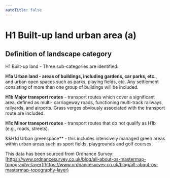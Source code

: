 ```yaml
---
autoTitle: false
---
```


# H1 Built-up land urban area (a)

## Definition of landscape category

H1 Built-up land - Three sub-categories are identified:

**H1a Urban land - areas of buildings, including gardens, car parks, etc.**, and urban open spaces such as parks, playing fields, etc. Any settlement consisting of more than one group of buildings will be included.

**H1b Major transport routes** - transport routes which cover a significant area, defined as multi- carriageway roads, functioning multi-track railways, railyards, and airports. Grass verges obviously associated with the transport route are included.

**H1c Minor transport routes** - transport routes that do not qualify as H1b (e.g., roads, streets). 

&&H1d Urban greenspace** - this includes intensively managed green areas within urban areas such as sport fields, playgrounds and golf courses.

This data has been sourced from Ordnance Survey: [https://www.ordnancesurvey.co.uk/blog/all-about-os-mastermap-topography-layer](https://www.ordnancesurvey.co.uk/blog/all-about-os-mastermap-topography-layer)